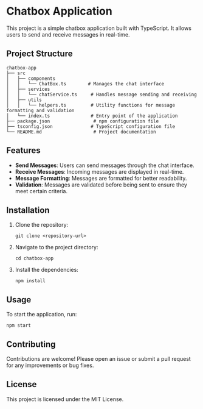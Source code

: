 # Chatbox Application

This project is a simple chatbox application built with TypeScript. It allows users to send and receive messages in real-time.

## Project Structure

```
chatbox-app
├── src
│   ├── components
│   │   └── ChatBox.ts        # Manages the chat interface
│   ├── services
│   │   └── chatService.ts     # Handles message sending and receiving
│   ├── utils
│   │   └── helpers.ts         # Utility functions for message formatting and validation
│   └── index.ts               # Entry point of the application
├── package.json                # npm configuration file
├── tsconfig.json              # TypeScript configuration file
└── README.md                   # Project documentation
```

## Features

- **Send Messages**: Users can send messages through the chat interface.
- **Receive Messages**: Incoming messages are displayed in real-time.
- **Message Formatting**: Messages are formatted for better readability.
- **Validation**: Messages are validated before being sent to ensure they meet certain criteria.

## Installation

1. Clone the repository:
   ```
   git clone <repository-url>
   ```
2. Navigate to the project directory:
   ```
   cd chatbox-app
   ```
3. Install the dependencies:
   ```
   npm install
   ```

## Usage

To start the application, run:
```
npm start
```

## Contributing

Contributions are welcome! Please open an issue or submit a pull request for any improvements or bug fixes.

## License

This project is licensed under the MIT License.